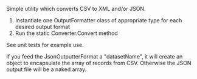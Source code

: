Simple utility which converts CSV to XML and/or JSON.

1. Instantiate one OutputFormatter class of appropriate type for each desired output format
1. Run the static Converter.Convert method

See unit tests for example use.

If you feed the JsonOutputterFormat a "datasetName", it will create an object to encapsulate the array of records from CSV. Otherwise the JSON output file will be a naked array.
